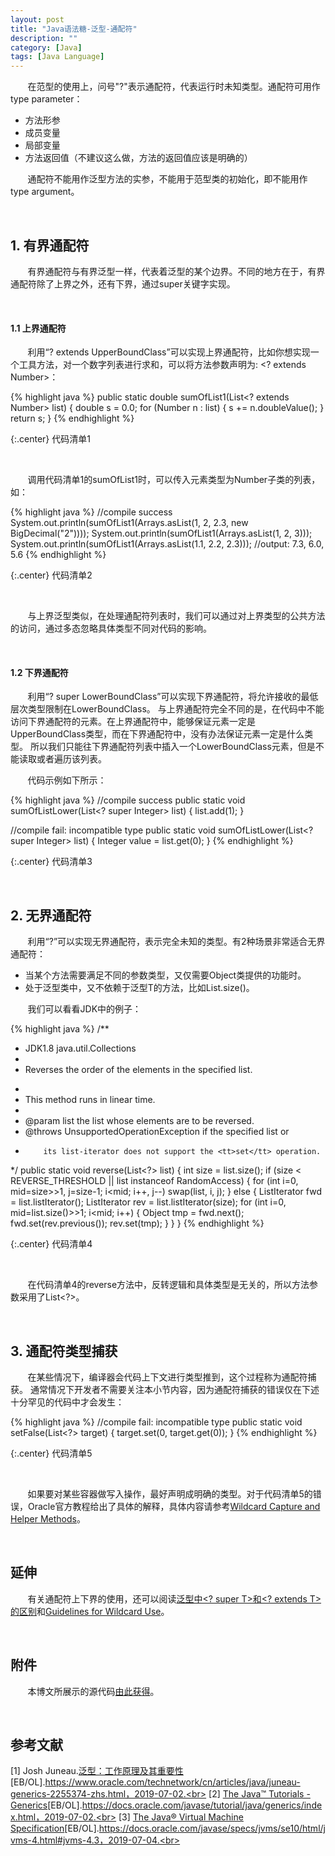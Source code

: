 ```yaml
---
layout: post
title: "Java语法糖-泛型-通配符"
description: ""
category: [Java]
tags: [Java Language]
---
```

<link rel="stylesheet" href="{{ site.baseurl }}/css/pygments.css">

&#160; &#160; &#160; &#160;在范型的使用上，问号"?"表示通配符，代表运行时未知类型。通配符可用作type parameter：
* 方法形参
* 成员变量
* 局部变量
* 方法返回值（不建议这么做，方法的返回值应该是明确的）

&#160; &#160; &#160; &#160;通配符不能用作泛型方法的实参，不能用于范型类的初始化，即不能用作type argument。

<br>

## 1. 有界通配符

&#160; &#160; &#160; &#160;有界通配符与有界泛型一样，代表着泛型的某个边界。不同的地方在于，有界通配符除了上界之外，还有下界，通过super关键字实现。

<br>

#### 1.1 上界通配符

&#160; &#160; &#160; &#160;利用“? extends UpperBoundClass”可以实现上界通配符，比如你想实现一个工具方法，对一个数字列表进行求和，可以将方法参数声明为: <? extends Number>：

{% highlight java %}
public static double sumOfList1(List<? extends Number> list) {
    double s = 0.0;
    for (Number n : list) {
        s += n.doubleValue();
    }
    return s;
}
{% endhighlight %}

{:.center}
代码清单1

<br>

&#160; &#160; &#160; &#160;调用代码清单1的sumOfList1时，可以传入元素类型为Number子类的列表，如：

{% highlight java %}
//compile success
System.out.println(sumOfList1(Arrays.asList(1, 2, 2.3, new BigDecimal("2"))));
System.out.println(sumOfList1(Arrays.asList(1, 2, 3)));
System.out.println(sumOfList1(Arrays.asList(1.1, 2.2, 2.3)));
//output: 7.3, 6.0, 5.6
{% endhighlight %}

{:.center}
代码清单2

<br>

&#160; &#160; &#160; &#160;与上界泛型类似，在处理通配符列表时，我们可以通过对上界类型的公共方法的访问，通过多态忽略具体类型不同对代码的影响。

<br>

#### 1.2 下界通配符

&#160; &#160; &#160; &#160;利用“? super LowerBoundClass”可以实现下界通配符，将允许接收的最低层次类型限制在LowerBoundClass。
与上界通配符完全不同的是，在代码中不能访问下界通配符的元素。在上界通配符中，能够保证元素一定是UpperBoundClass类型，而在下界通配符中，没有办法保证元素一定是什么类型。
所以我们只能往下界通配符列表中插入一个LowerBoundClass元素，但是不能读取或者遍历该列表。

&#160; &#160; &#160; &#160;代码示例如下所示：

{% highlight java %}
//compile success
public static void sumOfListLower(List<? super Integer> list) {
    list.add(1);
}

//compile fail: incompatible type
public static void sumOfListLower(List<? super Integer> list) {
    Integer value = list.get(0);
}
{% endhighlight %}

{:.center}
代码清单3

<br>

## 2. 无界通配符

&#160; &#160; &#160; &#160;利用“?”可以实现无界通配符，表示完全未知的类型。有2种场景非常适合无界通配符：

* 当某个方法需要满足不同的参数类型，又仅需要Object类提供的功能时。
* 处于泛型类中，又不依赖于泛型T的方法，比如List.size()。

&#160; &#160; &#160; &#160;我们可以看看JDK中的例子：

{% highlight java %}
/**
 * JDK1.8 java.util.Collections
 *
 * Reverses the order of the elements in the specified list.<p>
 *
 * This method runs in linear time.
 *
 * @param  list the list whose elements are to be reversed.
 * @throws UnsupportedOperationException if the specified list or
 *         its list-iterator does not support the <tt>set</tt> operation.
 */
public static void reverse(List<?> list) {
    int size = list.size();
    if (size < REVERSE_THRESHOLD || list instanceof RandomAccess) {
        for (int i=0, mid=size>>1, j=size-1; i<mid; i++, j--)
            swap(list, i, j);
    } else {
        ListIterator fwd = list.listIterator();
        ListIterator rev = list.listIterator(size);
        for (int i=0, mid=list.size()>>1; i<mid; i++) {
            Object tmp = fwd.next();
            fwd.set(rev.previous());
            rev.set(tmp);
        }
    }
}
{% endhighlight %}

{:.center}
代码清单4

<br>

&#160; &#160; &#160; &#160;在代码清单4的reverse方法中，反转逻辑和具体类型是无关的，所以方法参数采用了List<?>。

<br>

## 3. 通配符类型捕获

&#160; &#160; &#160; &#160;在某些情况下，编译器会代码上下文进行类型推到，这个过程称为通配符捕获。
通常情况下开发者不需要关注本小节内容，因为通配符捕获的错误仅在下述十分罕见的代码中才会发生：

{% highlight java %}
//compile fail: incompatible type
public static void setFalse(List<?> target) {
    target.set(0, target.get(0));
}
{% endhighlight %}

{:.center}
代码清单5

<br>

&#160; &#160; &#160; &#160;如果要对某些容器做写入操作，最好声明成明确的类型。对于代码清单5的错误，Oracle官方教程给出了具体的解释，具体内容请参考[Wildcard Capture and Helper Methods](https://docs.oracle.com/javase/tutorial/java/generics/capture.html)。

<br>

## 延伸

&#160; &#160; &#160; &#160;有关通配符上下界的使用，还可以阅读[泛型中<? super T>和<? extends T>的区别](https://leesir.github.io/2015/10/java-qa-generics-extends-super)和[Guidelines for Wildcard Use](https://docs.oracle.com/javase/tutorial/java/generics/wildcardGuidelines.html)。

<br>

## 附件

&#160; &#160; &#160; &#160;本博文所展示的源代码[由此获得](https://github.com/leesir/blog_code/tree/master/src/generic/boundandWildcard)。

<br>

## 参考文献

[1] Josh Juneau.[泛型：工作原理及其重要性](https://www.oracle.com/technetwork/cn/articles/java/juneau-generics-2255374-zhs.html)[EB/OL].https://www.oracle.com/technetwork/cn/articles/java/juneau-generics-2255374-zhs.html，2019-07-02.<br>
[2] [The Java™ Tutorials - Generics](https://docs.oracle.com/javase/tutorial/java/generics/index.html)[EB/OL].https://docs.oracle.com/javase/tutorial/java/generics/index.html，2019-07-02.<br>
[3] [The Java® Virtual Machine Specification](https://docs.oracle.com/javase/specs/jvms/se10/html/jvms-4.html#jvms-4.3)[EB/OL].https://docs.oracle.com/javase/specs/jvms/se10/html/jvms-4.html#jvms-4.3，2019-07-04.<br>